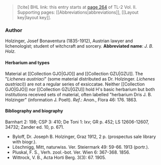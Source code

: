 > [!cite] BHL link: this entry starts at [page 264](https://www.biodiversitylibrary.org/page/33068506) of TL-2 Vol. II.
> Supporting pages: [[Abbreviations|abbreviations]], [[Layout key|layout key]].

### Author

Holzinger, Josef Bonaventura (1835-1912), Austrian lawyer and lichenologist; student of witchcraft and sorcery. 
**Abbreviated name**: *J. B. Holz.*

#### Herbarium and types

Material at [[Collection GJO|GJO]] and [[Collection GZU|GZU]]. The "*Lichenes austriaci*" (some material distributed as Dr. Holzinger. *Lichenes austriaci*)) are not a regular series of exsiccatae. Neither [[Collection GJO|GJO]] nor [[Collection GZU|GZU]] hold H's basic herbarium but both institutions received sets of material, often labelled "herbarium Dris J. B. Holzinger" (information J. Poelt).
*Ref*.: Anon., Flora 46: 176. 1863.

#### Bibliography and biography

Barnhart 2: 198; CSP 3: 410; De Toni 1: lxv; GR p. 452; LS 12606-12607, 34732; Zander ed. 10, p. 671.
- Byloff, Dr. Joseph B. Holzinger, Graz 1912, 2 p. (prospectus sale library with biogr.).
- Löschnigg, Mitt, naturwiss. Ver. Steiermark 49: 59-66. 1913 (portr.).
- Pluskal, F. S., Verh. zool.-bot. Ver. Wien 6: 367-368. 1856.
- Wittrock, V. B., Acta Horti Berg. 3(3): 67. 1905.

